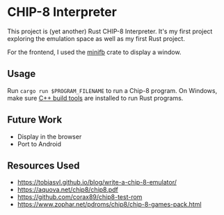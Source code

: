 # CHIP-8 Interpreter

This project is (yet another) Rust CHIP-8 Interpreter. It's my first project exploring the emulation space as well as my first Rust project.

For the frontend, I used the [minifb](https://github.com/emoon/rust_minifb) crate to display a window.

## Usage
Run `cargo run $PROGRAM_FILENAME` to run a Chip-8 program. On Windows, make sure [C++ build tools](https://visualstudio.microsoft.com/visual-cpp-build-tools/) are installed to run Rust programs.

## Future Work
* Display in the browser
* Port to Android

## Resources Used
* https://tobiasvl.github.io/blog/write-a-chip-8-emulator/
* https://aquova.net/chip8/chip8.pdf
* https://github.com/corax89/chip8-test-rom
* https://www.zophar.net/pdroms/chip8/chip-8-games-pack.html

